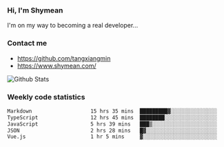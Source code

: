 ### Hi, I'm Shymean

I'm on my way to becoming a real developer...

### Contact me

- <https://github.com/tangxiangmin>
- <https://www.shymean.com/>

![Github Stats](https://github-readme-stats.vercel.app/api?username=tangxiangmin&show_icons=true&theme=dark)


###  Weekly code statistics

<!--START_SECTION:waka-->

```txt
Markdown                   15 hrs 35 mins  █████████▓░░░░░░░░░░░░░░░   38.41 %
TypeScript                 12 hrs 45 mins  ████████░░░░░░░░░░░░░░░░░   31.43 %
JavaScript                 5 hrs 39 mins   ███▒░░░░░░░░░░░░░░░░░░░░░   13.93 %
JSON                       2 hrs 28 mins   █▓░░░░░░░░░░░░░░░░░░░░░░░   06.10 %
Vue.js                     1 hr 5 mins     ▓░░░░░░░░░░░░░░░░░░░░░░░░   02.70 %
```

<!--END_SECTION:waka-->